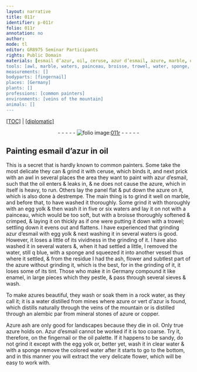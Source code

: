 ```yaml
---
layout: narrative
title: 011r
identifier: p-011r
folio: 011r
annotation: no
author:
mode: tl
editor: GR8975 Seminar Participants
rights: Public Domain
materials: [esmail d’azur, oil, ceruse, azur d’esmail, azure, marble, egg yolk, waters, water, enamel, azures, rock water, vert d'azur, copper, Azure ash, Azur d’esmail, clear water, colored water]
tools: [awl, marble, waters, painceau, broisse, trowel, water, sponge, vessel, sieves, rock water, alembic, fingernail, oil palette, clear water, colored water]
measurements: []
bodyparts: [fingernail]
places: [Germany]
plants: []
professions: [common painters]
environments: [veins of the mountain]
animals: []
---
```


 <p><a href="{{ site.baseurl }}/translation/">[TOC]</a> | <a href="{{ site.baseurl }}/texts/p-011r_tc/" target="_blank">[diplomatic]</a></p><div class="folio" align="center">- - - - - <a href="http://gallica.bnf.fr/ark:/12148/btv1b10500001g/f27.image" target="_blank"><img src="https://cu-mkp.github.io/2017-workshop-edition/assets/photo-icon.png" alt="folio image: " style="display:inline-block; margin-bottom:-3px;"/>011r</a> - - - - - </div>  
  

## Painting <span class="m">esmail d’azur</span> in <span class="m">oil</span>

 
This is a secret that is hardly known to <span class="pro">common painters</span>. Some take the most delicate they can & grind it with <span class="m">ceruse</span>, which binds it, and next prick with an <span class="tl">awl</span> in several places the area they want to paint with <span class="m">azur d’esmail</span>, such that the <span class="m">oil</span> enters & leaks in, & <span class="add">ne</span> does not cause the <span class="m">azure</span>, which in itself is heavy, to run. Others lay the panel flat & put down the <span class="m">azure</span> on it, which is also done à destrempe. The main thing is to grind it well on <span class="tl"><span class="m">marble</span></span>, and before that, to have washed it thoroughly. Some grind it <span class="del">with</span> thoroughly with an <span class="m">egg yolk</span> & then wash it in five or six <span class="tl"><span class="tl"><span class="m">waters</span></span></span> and lay it on not with a <span class="tl">painceau</span>, which would be too soft, but with a <span class="tl">broisse</span> thoroughly softened & crimped, & laying it on thickly as if one were putting it down with a <span class="tl">trowel</span>; settling down it evens out and flattens. I have experienced that grinding <span class="m">azur d’esmail</span> with <span class="m">egg yolk</span> & next washing it in several <span class="tl"><span class="m">waters</span></span> is good. However, it loses a little of its vividness in the grinding of it. I have also washed it in several <span class="tl"><span class="m">waters</span></span> &, when it had settled a little, I removed the <span class="tl"><span class="m">water</span></span>, still <span class="del">q</span> blue, with a <span class="tl">sponge</span> and squeezed it into another <span class="tl">vessel</span> <span class="del">thus</span> <span class="add">where it settled, & from the residue</span> I had the ash, flower and subtlest part of the <span class="m">azure</span> without grinding it, which is the best, for in the grinding of it, it loses some of its tint. Those who make it in <span class="pl">Germany</span> compound it like <span class="m">enamel</span>, in large pieces which they pestle, & pass through several <span class="tl">sieves</span> & wash.
 
To make <span class="m">azures</span> beautiful, they wash or soak them in a <span class="tl"><span class="m">rock water</span></span>, as they call it; it is a <span class="m">water</span> distilled from mines where <span class="m">azure</span> or <span class="m">vert d'azur</span> is found, which distills naturally through the <span class="env">veins of the mountain</span> or is distilled through an <span class="tl">alembic</span> <span class="del">par</span> from mineral stones of <span class="m">azure</span> or <span class="m">copper</span>.
 
<span class="m"><span class="add">Azure</span> ash</span> are only good for landscapes because they die in <span class="m">oil</span>. Only true <span class="m">azure</span> holds on. <span class="m">Azur d’esmail</span> cannot be worked if it is too coarse. Try it, therefore, on the <span class="tl"><span class="bp">fingernail</span></span> or the <span class="tl"><span class="m">oil</span> palette</span>. If it <span class="del"><span class="ill"></span></span> happens to be sandy, do not grind it except with the <span class="m">egg yolk</span> or, better yet, wash it in <span class="tl"><span class="m">clear water</span></span> & with a <span class="tl">sponge</span> remove the <span class="tl"><span class="m">colored water</span></span> after it starts to go to the bottom, and in this manner you will extract the very delicate flower, which will be easy to work with.
 
 